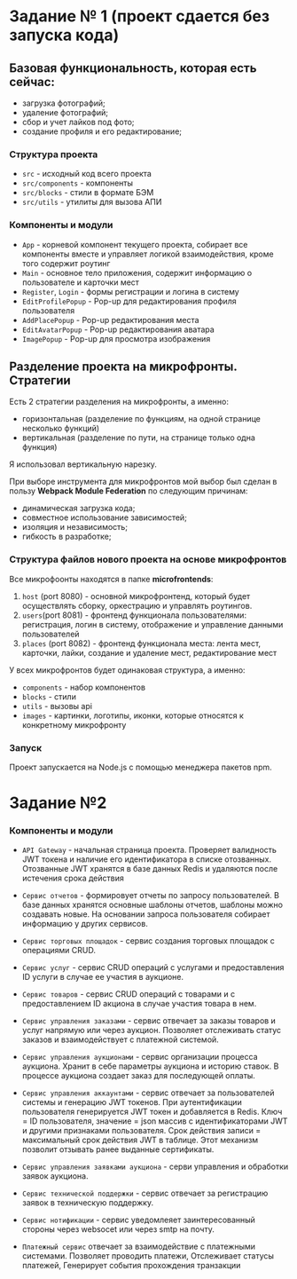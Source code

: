  
# Задание № 1 (проект сдается без запуска кода)
## Базовая функциональность, которая есть сейчас:
- загрузка фотографий;
- удаление фотографий;
- сбор и учет лайков под фото;
- создание профиля и его редактирование;

### Структура проекта
- `src` - исходный код всего проекта
- `src/components` - компоненты
- `src/blocks` - стили в формате БЭМ
- `src/utils` - утилиты для вызова АПИ

 ### Компоненты и модули

- `App` - корневой компонент текущего проекта, собирает все компоненты вместе и управляет логикой взаимодействия, кроме того содержит роутинг
- `Main` - основное тело приложения, содержит информацию о пользователе и карточки мест
- `Register`, `Login` - формы регистрации и логина в систему 
- `EditProfilePopup` - Pop-up для редактирования профиля пользователя 
- `AddPlacePopup` - Pop-up редактирования места 
- `EditAvatarPopup` - Pop-up редактирования аватара 
- `ImagePopup` - Pop-up для просмотра изображения 

## Разделение проекта на микрофронты. Стратегии
Есть 2 стратегии разделения на  микрофронты, а именно:
- горизонтальная (разделение по функциям, на одной странице несколько функций)
 - вертикальная (разделение по пути, на странице только одна функция)

Я использовал вертикальную нарезку.

При выборе инструмента для микрофронтов мой выбор был сделан в пользу **Webpack Module Federation** по следующим причинам:
- динамическая загрузка кода;
- совместное использование зависимостей;
- изоляция и независимость;
- гибкость в разработке;

### Структура файлов нового проекта на основе микрофронтов
Все микрофоонты находятся в папке **microfrontends**:
1. `host` (port 8080) - основной микрофронтенд, который будет осуществлять сборку, оркестрацию и  управлять роутингов. 
2. `users`(port 8081) - фронтенд функционала пользователями: регистрация, логин в систему, отображение и управление данными пользователей
3. `places` (port 8082) - фронтенд функционала места: лента мест, карточки, лайки, создание и удаление мест, редактирование мест

У всех микрофронтов будет одинаковая структура, а именно:
- `components` - набор компонентов
- `blocks` - стили
- `utils` - вызовы api
- `images` - картинки, логотипы, иконки, которые относятся к конкретному микрофронту

### Запуск
Проект запускается  на Node.js с помощью менеджера пакетов npm.


# Задание №2
 ### Компоненты и модули
 - `API Gateway` - начальная страница проекта. Проверяет валидность JWT токена и наличие его идентификатора в списке отозванных.
Отозванные JWT хранятся в базе данных Redis и удаляются после истечения срока действия

- `Сервис отчетов` - формировует отчеты по запросу пользователей. В базе данных хранятся основные шаблоны отчетов, шаблоны можно создавать новые. На основании запроса пользователя собирает информацию у других сервисов.

- `Сервис торговых площадок` - сервис создания торговых площадок с операциями CRUD.

- `Сервис услуг` - сервис CRUD операций с услугами и предоставления ID услуги в случае ее участия в аукционе.

- `Сервис товаров` - сервис CRUD операций с товарами и с предоставлением ID акциона в случае участия товара в нем.

- `Сервис управления заказами` - сервис отвечает за заказы товаров и услуг напрямую или через аукцион. Позволяет отслеживать статус заказов и взаимодействует с платежной системой.

- `Сервис управления аукционами` - сервис организации процесса аукциона. Хранит в себе параметры аукциона и историю ставок. В процессе аукциона создает заказ для последующей оплаты.

- `Сервис управления аккаунтами` -  сервис отвечает за пользователей системы и генерацию JWT токенов. При аутентификации пользователя генерируется JWT токен и добавляется в Redis. Ключ = ID пользователя, значение = json массив с идентификаторами JWT и другими признаками пользователя. Срок действия записи = максимальный срок действия JWT в таблице. Этот механизм позволит отзывать ранее выданные сертификаты.

 - `Сервис управления заявками аукциона` - серви управления и обработки заявок аукциона. 

- `Сервис технической поддержки` - сервис отвечает за  регистрацию заявок в техническую поддержку.

- `Сервис нотификации` -  сервис уведомлеяет заинтересованный стороны через websocet или через smtp на почту.

- `Платежный сервис` отвечает за взаимодействие с платежными системами. Позволяет проводить платежи, Отслеживает статусы платежей, Генерирует события прохождения транзакции


